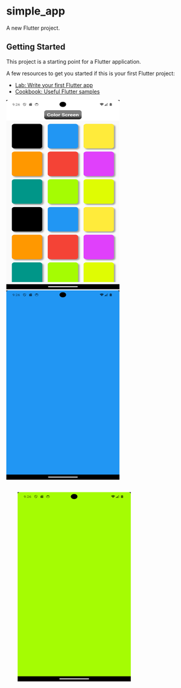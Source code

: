 # simple_app

A new Flutter project.

## Getting Started

This project is a starting point for a Flutter application.

A few resources to get you started if this is your first Flutter project:

- [Lab: Write your first Flutter app](https://docs.flutter.dev/get-started/codelab)
- [Cookbook: Useful Flutter samples](https://docs.flutter.dev/cookbook)<br>


<img
  src="https://github.com/eng-muhammedabdulrahman/simple_app/blob/main/lib/assets/Screenshot_1693160772.png"
  alt="Home Screen"
  title="Optional title"
  style="margin: 0 auto; width: 300px; height: 500px">
<img
  src="https://github.com/eng-muhammedabdulrahman/simple_app/blob/main/lib/assets/Screenshot_1693160782.png"
  alt="Home Screen"
  title="Optional title"
  style="margin: 0 auto; width: 300px; height: 500px">
<img
  src="https://github.com/eng-muhammedabdulrahman/simple_app/blob/main/lib/assets/Screenshot_1693160790.png"
  alt="Home Screen"
  title="Optional title"
  style="margin: 30px; width: 300px; height: 500px">
